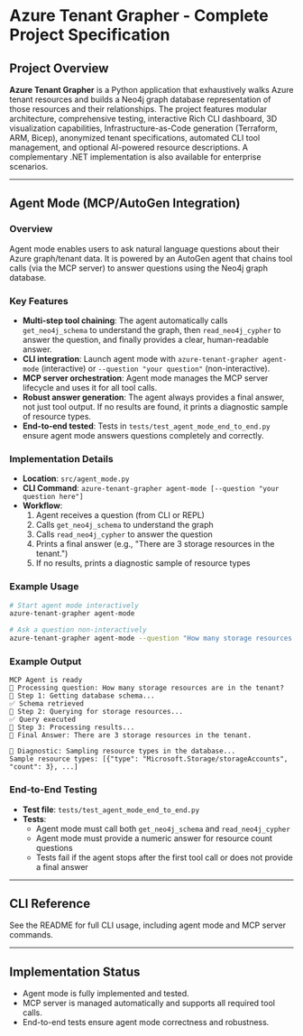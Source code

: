 # Azure Tenant Grapher - Complete Project Specification

## Project Overview

**Azure Tenant Grapher** is a Python application that exhaustively walks Azure tenant resources and builds a Neo4j graph database representation of those resources and their relationships. The project features modular architecture, comprehensive testing, interactive Rich CLI dashboard, 3D visualization capabilities, Infrastructure-as-Code generation (Terraform, ARM, Bicep), anonymized tenant specifications, automated CLI tool management, and optional AI-powered resource descriptions. A complementary .NET implementation is also available for enterprise scenarios.

---

## Agent Mode (MCP/AutoGen Integration)

### Overview

Agent mode enables users to ask natural language questions about their Azure graph/tenant data. It is powered by an AutoGen agent that chains tool calls (via the MCP server) to answer questions using the Neo4j graph database.

### Key Features

- **Multi-step tool chaining**: The agent automatically calls `get_neo4j_schema` to understand the graph, then `read_neo4j_cypher` to answer the question, and finally provides a clear, human-readable answer.
- **CLI integration**: Launch agent mode with `azure-tenant-grapher agent-mode` (interactive) or `--question "your question"` (non-interactive).
- **MCP server orchestration**: Agent mode manages the MCP server lifecycle and uses it for all tool calls.
- **Robust answer generation**: The agent always provides a final answer, not just tool output. If no results are found, it prints a diagnostic sample of resource types.
- **End-to-end tested**: Tests in `tests/test_agent_mode_end_to_end.py` ensure agent mode answers questions completely and correctly.

### Implementation Details

- **Location**: `src/agent_mode.py`
- **CLI Command**: `azure-tenant-grapher agent-mode [--question "your question here"]`
- **Workflow**:
  1. Agent receives a question (from CLI or REPL)
  2. Calls `get_neo4j_schema` to understand the graph
  3. Calls `read_neo4j_cypher` to answer the question
  4. Prints a final answer (e.g., "There are 3 storage resources in the tenant.")
  5. If no results, prints a diagnostic sample of resource types

### Example Usage

```bash
# Start agent mode interactively
azure-tenant-grapher agent-mode

# Ask a question non-interactively
azure-tenant-grapher agent-mode --question "How many storage resources are in the tenant?"
```

### Example Output

```
MCP Agent is ready
🤖 Processing question: How many storage resources are in the tenant?
🔄 Step 1: Getting database schema...
✅ Schema retrieved
🔄 Step 2: Querying for storage resources...
✅ Query executed
🔄 Step 3: Processing results...
🎯 Final Answer: There are 3 storage resources in the tenant.

🔎 Diagnostic: Sampling resource types in the database...
Sample resource types: [{"type": "Microsoft.Storage/storageAccounts", "count": 3}, ...]
```

### End-to-End Testing

- **Test file**: `tests/test_agent_mode_end_to_end.py`
- **Tests**:
  - Agent mode must call both `get_neo4j_schema` and `read_neo4j_cypher`
  - Agent mode must provide a numeric answer for resource count questions
  - Tests fail if the agent stops after the first tool call or does not provide a final answer

---

## CLI Reference

See the README for full CLI usage, including agent mode and MCP server commands.

---

## Implementation Status

- Agent mode is fully implemented and tested.
- MCP server is managed automatically and supports all required tool calls.
- End-to-end tests ensure agent mode correctness and robustness.
